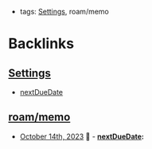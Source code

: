 - tags: [Settings](<Settings.md>), roam/memo

# Backlinks
## [Settings](<Settings.md>)
- [nextDueDate](<nextDueDate.md>)

## [roam/memo](<roam/memo.md>)
- [October 14th, 2023](<October 14th, 2023.md>) 🔵
            - **[nextDueDate](<nextDueDate.md>):**

